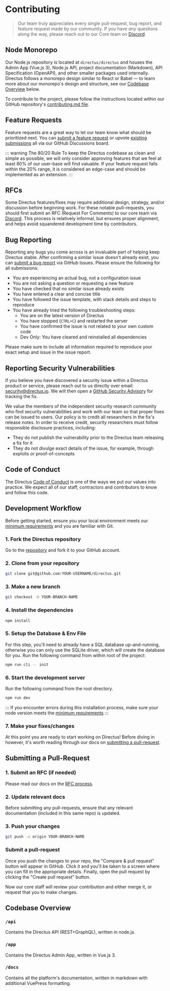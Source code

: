 # Contributing

> Our team truly appreciates every single pull-request, bug report, and feature request made by our community. If you
> have _any_ questions along the way, please reach out to our Core team on [Discord](https://directus.chat).

## Node Monorepo

Our Node.js repository is located at `directus/directus` and houses the Admin App (Vue.js 3), Node.js API, project
documentation (Markdown), API Specification (OpenAPI), and other smaller packages used internally. Directus follows a
monorepo design similar to React or Babel — to learn more about our monorepo's design and structure, see our
[Codebase Overview](#codebase-overview) below.

To contribute to the project, please follow the instructions located within our GitHub repository's
[contributing.md file](https://github.com/directus/directus/blob/main/contributing.md).

<!--
@TODO

::: tip PHP API Port
While the Node.js version of Directus defines the official specification and is
our team's primary focus, we also support a community-lead PHP API port in Laravel. This secondary
codebase is located in a separate git repository at [`directus/php`](#).
::: -->

## Feature Requests

Feature requests are a great way to let our team know what should be prioritized next. You can
[submit a feature request](https://github.com/directus/directus/discussions/category_choices) or upvote
[existing submissions](https://github.com/directus/directus/discussions) all via our GitHub Discussions board.

<!-- prettier-ignore-start -->
::: warning The 80/20 Rule
To keep the Directus codebase as clean and simple as possible, we will
only consider approving features that we feel at least 80% of our user-base will find valuable. If
your feature request falls within the 20% range, it is considered an edge-case and should be
implemented as an extension.
:::
<!-- prettier-ignore-end -->

## RFCs

Some Directus features/fixes may require additional design, strategy, and/or discussion before beginning work. For these
notable pull-requests, you should first submit an RFC (Request For Comments) to our core team via
[Discord](https://directus.chat). This process is relatively informal, but ensures proper alignment, and helps avoid
squandered development time by contributors.

## Bug Reporting

Reporting any bugs you come across is an invaluable part of helping keep Directus stable. After confirming a similar
issue doesn't already exist, you can [submit a bug report](https://github.com/directus/directus/issues/new) via GitHub
Issues. Please ensure the following for all submissions:

- You are experiencing an actual bug, not a configuration issue
- You are not asking a question or requesting a new feature
- You have checked that no similar issue already exists
- You have entered a clear and concise title
- You have followed the issue template, with stack details and steps to reproduce
- You have already tried the following troubleshooting steps:
  - You are on the latest version of Directus
  - You have stopped (`CTRL+C`) and restarted the server
  - You have confirmed the issue is not related to your own custom code
  - Dev Only: You have cleared and reinstalled all dependencies

Please make sure to include all information required to reproduce your exact setup and issue in the issue report.

## Reporting Security Vulnerabilities

If you believe you have discovered a security issue within a Directus product or service, please reach out to us
directly over email: [security@directus.io](mailto:security@directus.io). We will then open a
[GitHub Security Advisory](https://github.com/directus/directus/security/advisories) for tracking the fix.

We value the members of the independent security research community who find security vulnerabilities and work with our
team so that proper fixes can be issued to users. Our policy is to credit all researchers in the fix's release notes. In
order to receive credit, security researchers must follow responsible disclosure practices, including:

- They do not publish the vulnerability prior to the Directus team releasing a fix for it
- They do not divulge exact details of the issue, for example, through exploits or proof-of-concepts

## Code of Conduct

The Directus [Code of Conduct](https://github.com/directus/directus/blob/main/code_of_conduct.md) is one of the ways we
put our values into practice. We expect all of our staff, contractors and contributors to know and follow this code.

## Development Workflow

Before getting started, ensure you your local environment meets our [minimum requirements](/guides/installation/cli) and
you are familiar with Git.

### 1. Fork the Directus repository

Go to the [repository](https://github.com/directus/directus) and fork it to your GitHub account.

### 2. Clone from your repository

```bash
git clone git@github.com:YOUR-USERNAME/directus.git
```

### 3. Make a new branch

```bash
git checkout -b YOUR-BRANCH-NAME
```

### 4. Install the dependencies

```bash
npm install
```

### 5. Setup the Database & Env File

For this step, you'll need to already have a SQL database up-and-running, otherwise you can only use the SQLite driver,
which will create the database for you. Run the following command from within root of the project:

```bash
npm run cli -- init
```

### 6. Start the development server

Run the following command from the root directory.

```bash
npm run dev
```

<!-- prettier-ignore-start -->
::: If you encounter errors during this installation process, make sure your node version meets the [minimum requirements](/guides/installation/cli) :::
<!-- prettier-ignore-end -->

### 7. Make your fixes/changes

At this point you are ready to start working on Directus! Before diving in however, it's worth reading through our docs
on [submitting a pull-request](#Submitting-a-Pull-Request).

## Submitting a Pull-Request

### 1. Submit an RFC (if needed)

Please read our docs on the [RFC process](#rfcs).

### 2. Update relevant docs

Before submitting any pull-requests, ensure that any relevant documentation (included in this same repo) is updated.

### 3. Push your changes

```bash
git push -u origin YOUR-BRANCH-NAME
```

### Submit a pull-request

Once you push the changes to your repo, the "Compare & pull request" button will appear in GitHub. Click it and you'll
be taken to a screen where you can fill in the appropriate details. Finally, open the pull request by clicking the
"Create pull request" button.

Now our core staff will review your contribution and either merge it, or request that you to make changes.

## Codebase Overview

### `/api`

Contains the Directus API (REST+GraphQL), written in node.js.

### `/app`

Contains the Directus Admin App, written in Vue.js 3.

### `/docs`

Contains all the platform's documentation, written in markdown with additional VuePress formatting.
